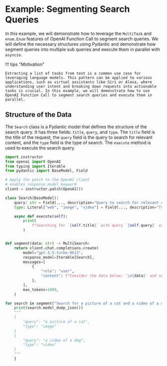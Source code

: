 # Example: Segmenting Search Queries

In this example, we will demonstrate how to leverage the `MultiTask` and `enum.Enum` features of OpenAI Function Call to segment search queries. We will define the necessary structures using Pydantic and demonstrate how segment queries into multiple sub queries and execute them in parallel with `asyncio`.

!!! tips "Motivation"

    Extracting a list of tasks from text is a common use case for leveraging language models. This pattern can be applied to various applications, such as virtual assistants like Siri or Alexa, where understanding user intent and breaking down requests into actionable tasks is crucial. In this example, we will demonstrate how to use OpenAI Function Call to segment search queries and execute them in parallel.

## Structure of the Data

The `Search` class is a Pydantic model that defines the structure of the search query. It has three fields: `title`, `query`, and `type`. The `title` field is the title of the request, the `query` field is the query to search for relevant content, and the `type` field is the type of search. The `execute` method is used to execute the search query.

```python hl_line
import instructor
from openai import OpenAI
from typing import Iterable
from pydantic import BaseModel, Field

# Apply the patch to the OpenAI client
# enables response_model keyword
client = instructor.patch(OpenAI())

class Search(BaseModel):
    query: str = Field(..., description="Query to search for relevant content")
    type: Literal["web", "image", "video"] = Field(..., description="Type of search")

    async def execute(self):
        print(
            f"Searching for `{self.title}` with query `{self.query}` using `{self.type}`"
        )


def segment(data: str) -> MultiSearch:
    return client.chat.completions.create(
        model="gpt-3.5-turbo-0613",
        response_model=Iterable[Search],
        messages=[
            {
                "role": "user",
                "content": f"Consider the data below: '\n{data}' and segment it into multiple search queries",
            },
        ],
        max_tokens=1000,
    )

for search in segment("Search for a picture of a cat and a video of a dog"):
    print(search.model_dump_json())
    """
    {
        "query": "a picture of a cat",
        "type": "image"
    }
    {
        "query": "a video of a dog",
        "type": "video"
    }
    """
    }
```
